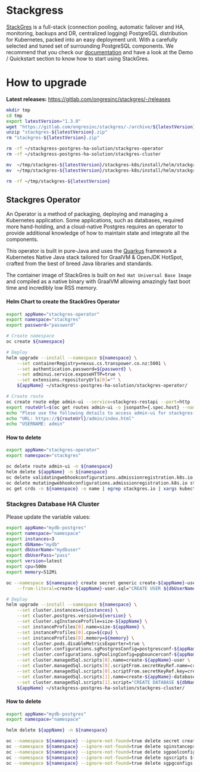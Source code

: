# Stackgress

[StackGres](https://stackgres.io/) is a full-stack (connection pooling, automatic failover and HA, monitoring, backups and DR, centralized logging) PostgreSQL distribution for Kubernetes, packed into an easy deployment unit. With a carefully selected and tuned set of surrounding PostgreSQL components. We recommend that you check our [documentation](https://stackgres.io/doc/latest/) and have a look at the Demo / Quickstart section to know how to start using StackGres.

# How to upgrade

**Latest releases:** https://gitlab.com/ongresinc/stackgres/-/releases

```bash
mkdir tmp
cd tmp
export latestVersion="1.3.0"
wget "https://gitlab.com/ongresinc/stackgres/-/archive/${latestVersion}/stackgres-${latestVersion}.zip"
unzip "stackgres-${latestVersion}.zip"
rm "stackgres-${latestVersion}.zip"

rm -rf ~/stackgress-postgres-ha-solution/stackgres-operator
rm -rf ~/stackgress-postgres-ha-solution/stackgres-cluster

mv  ~/tmp/stackgres-${latestVersion}/stackgres-k8s/install/helm/stackgres-operator/ ~/stackgress-postgres-ha-solution/
mv  ~/tmp/stackgres-${latestVersion}/stackgres-k8s/install/helm/stackgres-cluster/ ~/stackgress-postgres-ha-solution/

rm -rf ~/tmp/stackgres-${latestVersion}
```

## Stackgres Operator

An Operator is a method of packaging, deploying and managing a Kubernetes application. Some applications, such as databases, required more hand-holding, and a cloud-native Postgres requires an operator to provide additional knowledge of how to maintain state and integrate all the components.

This operator is built in pure-Java and uses the [Quarkus](https://quarkus.io/) framework a Kubernetes Native Java stack tailored for GraalVM & OpenJDK HotSpot, crafted from the best of breed Java libraries and standards.

The container image of StackGres is built on `Red Hat Universal Base Image` and compiled as a native binary with GraalVM allowing amazingly fast boot time and incredibly low RSS memory.

#### Helm Chart to create the StackGres Operator

```bash
export appName="stackgres-operator"
export namespace="stackgres"
export password="password"

# Create namespace
oc create ${namespace}

# Deploy
helm upgrade --install --namespace ${namespace} \
    --set containerRegistry=nexus.cs.transpower.co.nz:5001 \
    --set authentication.password=${password} \
    --set adminui.service.exposeHTTP=true \
    --set extensions.repositoryUrls[0]="" \
    ${appName} ~/stackgress-postgres-ha-solution/stackgres-operator/

# Create route
oc create route edge admin-ui --service=stackgres-restapi --port=http --insecure-policy=Redirect --namespace ${namespace}
export routeUrl=$(oc get routes admin-ui -o jsonpath={.spec.host} --namespace ${namespace});
echo "Plese use the following details to access admin-ui for stackgres-operator"
echo "URL: https://${routeUrl}/admin/index.html"
echo "USERNAME: admin"
```

#### How to delete

```bash
export appName="stackgres-operator"
export namespace="stackgres"

oc delete route admin-ui -n ${namespace}
helm delete ${appName} -n ${namespace}
oc delete validatingwebhookconfigurations.admissionregistration.k8s.io stackgres-operator
oc delete mutatingwebhookconfigurations.admissionregistration.k8s.io stackgres-operator
oc get crds -n ${namespace} -o name | egrep stackgres.io | xargs kubectl delete
```

### Stackgres Database HA Cluster

Please update the variable values:

```bash
export appName="mydb-postgres"
export namespace="namespace"
export instances=3
export dbName="mydb"
export dbUserName="mydbuser"
export dbUserPass="pass"
export version=latest
export cpu=500m
export memory=512Mi

oc --namespace ${namespace} create secret generic create-${appName}-user \
    --from-literal=create-${appName}-user.sql="CREATE USER ${dbUserName} PASSWORD '${dbUserPass}';"

# Deploy
helm upgrade --install --namespace ${namespace} \
    --set cluster.instances=${instances} \
    --set cluster.postgres.version=${version} \
    --set cluster.sgInstanceProfile=size-${appName} \
    --set instanceProfiles[0].name=size-${appName} \
    --set instanceProfiles[0].cpu=${cpu} \
    --set instanceProfiles[0].memory=${memory} \
    --set cluster.pods.disableMetricsExporter=true \
    --set cluster.configurations.sgPostgresConfig=postgresconf-${appName} \
    --set cluster.configurations.sgPoolingConfig=pgbouncerconf-${appName} \
    --set cluster.managedSql.scripts[0].name=create-${appName}-user \
    --set cluster.managedSql.scripts[0].scriptFrom.secretKeyRef.name=create-${appName}-user \
    --set cluster.managedSql.scripts[0].scriptFrom.secretKeyRef.key=create-${appName}-user.sql \
    --set cluster.managedSql.scripts[1].name=create-${appName}-database \
    --set cluster.managedSql.scripts[1].script="CREATE DATABASE ${dbName} WITH OWNER ${dbUserName};" \
    ${appName} ~/stackgress-postgres-ha-solution/stackgres-cluster/
```

#### How to delete

```bash
export appName="mydb-postgres"
export namespace="namespace"

helm delete ${appName} -n ${namespace}

oc --namespace ${namespace} --ignore-not-found=true delete secret create-${appName}-user
oc --namespace ${namespace} --ignore-not-found=true delete sginstanceprofile size-${appName}
oc --namespace ${namespace} --ignore-not-found=true delete sgpoolconfigs pgbouncerconf-${appName}
oc --namespace ${namespace} --ignore-not-found=true delete sgscripts ${appName}-scripts
oc --namespace ${namespace} --ignore-not-found=true delete sgpgconfigs postgresconf-${appName}
```


